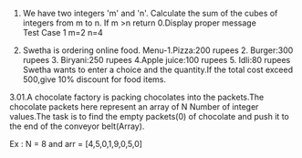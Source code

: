 
1.  We have two integers 'm' and 'n'. Calculate the sum of the cubes of integers from m to n. If m >n return 0.Display proper message
Test Case 1
m=2 n=4

2.  Swetha is ordering online food.
Menu-1.Pizza:200 rupees
             2. Burger:300 rupees
             3. Biryani:250 rupees 
             4.Apple juice:100 rupees
             5. Idli:80 rupees
Swetha wants to enter a choice and the quantity.If the total cost exceed 500,give 10% discount for food items.

3.01.A chocolate factory is packing chocolates into the packets.The chocolate packets here represent an array of N Number of integer values.The task is to find the empty packets(0) of chocolate and push it to the end of the conveyor belt(Array).

Ex : N = 8 and arr = [4,5,0,1,9,0,5,0]

